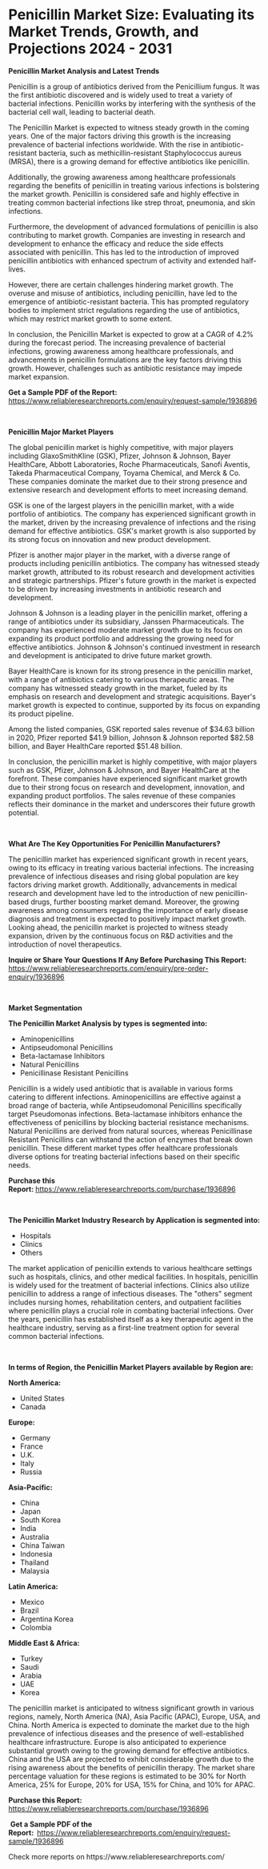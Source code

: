 <p><h1>Penicillin Market Size: Evaluating its Market Trends, Growth, and Projections 2024 - 2031</h1></p><p><strong>Penicillin Market Analysis and Latest Trends</strong></p>
<p><p>Penicillin is a group of antibiotics derived from the Penicillium fungus. It was the first antibiotic discovered and is widely used to treat a variety of bacterial infections. Penicillin works by interfering with the synthesis of the bacterial cell wall, leading to bacterial death.</p><p>The Penicillin Market is expected to witness steady growth in the coming years. One of the major factors driving this growth is the increasing prevalence of bacterial infections worldwide. With the rise in antibiotic-resistant bacteria, such as methicillin-resistant Staphylococcus aureus (MRSA), there is a growing demand for effective antibiotics like penicillin.</p><p>Additionally, the growing awareness among healthcare professionals regarding the benefits of penicillin in treating various infections is bolstering the market growth. Penicillin is considered safe and highly effective in treating common bacterial infections like strep throat, pneumonia, and skin infections.</p><p>Furthermore, the development of advanced formulations of penicillin is also contributing to market growth. Companies are investing in research and development to enhance the efficacy and reduce the side effects associated with penicillin. This has led to the introduction of improved penicillin antibiotics with enhanced spectrum of activity and extended half-lives.</p><p>However, there are certain challenges hindering market growth. The overuse and misuse of antibiotics, including penicillin, have led to the emergence of antibiotic-resistant bacteria. This has prompted regulatory bodies to implement strict regulations regarding the use of antibiotics, which may restrict market growth to some extent.</p><p>In conclusion, the Penicillin Market is expected to grow at a CAGR of 4.2% during the forecast period. The increasing prevalence of bacterial infections, growing awareness among healthcare professionals, and advancements in penicillin formulations are the key factors driving this growth. However, challenges such as antibiotic resistance may impede market expansion.</p></p>
<p><strong>Get a Sample PDF of the Report:&nbsp;</strong> <a href="https://www.reliableresearchreports.com/enquiry/request-sample/1936896">https://www.reliableresearchreports.com/enquiry/request-sample/1936896</a></p>
<p>&nbsp;</p>
<p><strong>Penicillin Major Market Players</strong></p>
<p><p>The global penicillin market is highly competitive, with major players including GlaxoSmithKline (GSK), Pfizer, Johnson & Johnson, Bayer HealthCare, Abbott Laboratories, Roche Pharmaceuticals, Sanofi Aventis, Takeda Pharmaceutical Company, Toyama Chemical, and Merck & Co. These companies dominate the market due to their strong presence and extensive research and development efforts to meet increasing demand.</p><p>GSK is one of the largest players in the penicillin market, with a wide portfolio of antibiotics. The company has experienced significant growth in the market, driven by the increasing prevalence of infections and the rising demand for effective antibiotics. GSK's market growth is also supported by its strong focus on innovation and new product development.</p><p>Pfizer is another major player in the market, with a diverse range of products including penicillin antibiotics. The company has witnessed steady market growth, attributed to its robust research and development activities and strategic partnerships. Pfizer's future growth in the market is expected to be driven by increasing investments in antibiotic research and development.</p><p>Johnson & Johnson is a leading player in the penicillin market, offering a range of antibiotics under its subsidiary, Janssen Pharmaceuticals. The company has experienced moderate market growth due to its focus on expanding its product portfolio and addressing the growing need for effective antibiotics. Johnson & Johnson's continued investment in research and development is anticipated to drive future market growth.</p><p>Bayer HealthCare is known for its strong presence in the penicillin market, with a range of antibiotics catering to various therapeutic areas. The company has witnessed steady growth in the market, fueled by its emphasis on research and development and strategic acquisitions. Bayer's market growth is expected to continue, supported by its focus on expanding its product pipeline.</p><p>Among the listed companies, GSK reported sales revenue of $34.63 billion in 2020, Pfizer reported $41.9 billion, Johnson & Johnson reported $82.58 billion, and Bayer HealthCare reported $51.48 billion. </p><p>In conclusion, the penicillin market is highly competitive, with major players such as GSK, Pfizer, Johnson & Johnson, and Bayer HealthCare at the forefront. These companies have experienced significant market growth due to their strong focus on research and development, innovation, and expanding product portfolios. The sales revenue of these companies reflects their dominance in the market and underscores their future growth potential.</p></p>
<p>&nbsp;</p>
<p><strong>What Are The Key Opportunities For Penicillin Manufacturers?</strong></p>
<p><p>The penicillin market has experienced significant growth in recent years, owing to its efficacy in treating various bacterial infections. The increasing prevalence of infectious diseases and rising global population are key factors driving market growth. Additionally, advancements in medical research and development have led to the introduction of new penicillin-based drugs, further boosting market demand. Moreover, the growing awareness among consumers regarding the importance of early disease diagnosis and treatment is expected to positively impact market growth. Looking ahead, the penicillin market is projected to witness steady expansion, driven by the continuous focus on R&D activities and the introduction of novel therapeutics.</p></p>
<p><strong>Inquire or Share Your Questions If Any Before Purchasing This Report:</strong> <a href="https://www.reliableresearchreports.com/enquiry/pre-order-enquiry/1936896">https://www.reliableresearchreports.com/enquiry/pre-order-enquiry/1936896</a></p>
<p>&nbsp;</p>
<p><strong>Market Segmentation</strong></p>
<p><strong>The Penicillin Market Analysis by types is segmented into:</strong></p>
<p><ul><li>Aminopenicillins</li><li>Antipseudomonal Penicillins</li><li>Beta-lactamase Inhibitors</li><li>Natural Penicillins</li><li>Penicillinase Resistant Penicillins</li></ul></p>
<p><p>Penicillin is a widely used antibiotic that is available in various forms catering to different infections. Aminopenicillins are effective against a broad range of bacteria, while Antipseudomonal Penicillins specifically target Pseudomonas infections. Beta-lactamase inhibitors enhance the effectiveness of penicillins by blocking bacterial resistance mechanisms. Natural Penicillins are derived from natural sources, whereas Penicillinase Resistant Penicillins can withstand the action of enzymes that break down penicillin. These different market types offer healthcare professionals diverse options for treating bacterial infections based on their specific needs.</p></p>
<p><strong>Purchase this Report:&nbsp;</strong><a href="https://www.reliableresearchreports.com/purchase/1936896">https://www.reliableresearchreports.com/purchase/1936896</a></p>
<p>&nbsp;</p>
<p><strong>The Penicillin Market Industry Research by Application is segmented into:</strong></p>
<p><ul><li>Hospitals</li><li>Clinics</li><li>Others</li></ul></p>
<p><p>The market application of penicillin extends to various healthcare settings such as hospitals, clinics, and other medical facilities. In hospitals, penicillin is widely used for the treatment of bacterial infections. Clinics also utilize penicillin to address a range of infectious diseases. The "others" segment includes nursing homes, rehabilitation centers, and outpatient facilities where penicillin plays a crucial role in combating bacterial infections. Over the years, penicillin has established itself as a key therapeutic agent in the healthcare industry, serving as a first-line treatment option for several common bacterial infections.</p></p>
<p>&nbsp;</p>
<p><strong>In terms of Region, the Penicillin Market Players available by Region are:</strong></p>
<p>
    <p> <strong> North America: </strong>
        <ul>
            <li>United States</li>
            <li>Canada</li>
        </ul>
        </p> 
    <p> <strong> Europe: </strong>
        <ul>
            <li>Germany</li>
            <li>France</li>
            <li>U.K.</li>
            <li>Italy</li>
            <li>Russia</li>
        </ul>
        </p> 
    <p> <strong> Asia-Pacific: </strong>
        <ul>
            <li>China</li>
            <li>Japan</li>
            <li>South Korea</li>
            <li>India</li>
            <li>Australia</li>
            <li>China Taiwan</li>
            <li>Indonesia</li>
            <li>Thailand</li>
            <li>Malaysia</li>
        </ul>
        </p> 
    <p> <strong> Latin America: </strong>
        <ul>
            <li>Mexico</li>
            <li>Brazil</li>
            <li>Argentina Korea</li>
            <li>Colombia</li>
        </ul>
        </p> 
    <p> <strong> Middle East & Africa: </strong>
        <ul>
            <li>Turkey</li>
            <li>Saudi</li>
            <li>Arabia</li>
            <li>UAE</li>
            <li>Korea</li>
        </ul>
    </p>
    </p>
<p><p>The penicillin market is anticipated to witness significant growth in various regions, namely, North America (NA), Asia Pacific (APAC), Europe, USA, and China. North America is expected to dominate the market due to the high prevalence of infectious diseases and the presence of well-established healthcare infrastructure. Europe is also anticipated to experience substantial growth owing to the growing demand for effective antibiotics. China and the USA are projected to exhibit considerable growth due to the rising awareness about the benefits of penicillin therapy. The market share percentage valuation for these regions is estimated to be 30% for North America, 25% for Europe, 20% for USA, 15% for China, and 10% for APAC.</p></p>
<p><strong>Purchase this Report: </strong><a href="https://www.reliableresearchreports.com/purchase/1936896">https://www.reliableresearchreports.com/purchase/1936896</a></p>
<p>&nbsp;<strong>Get a Sample PDF of the Report:&nbsp;&nbsp;</strong><a href="https://www.reliableresearchreports.com/enquiry/request-sample/1936896">https://www.reliableresearchreports.com/enquiry/request-sample/1936896</a></p>
<p><strong></strong></p>
<p>Check more reports on https://www.reliableresearchreports.com/</p>